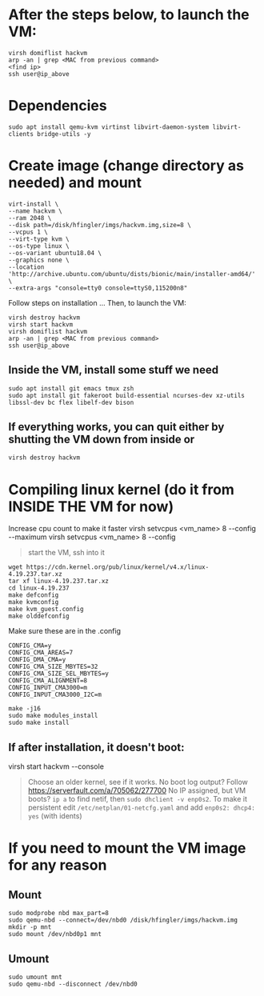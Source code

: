 # After the steps below, to launch the VM:

```
virsh domiflist hackvm
arp -an | grep <MAC from previous command>
<find ip>
ssh user@ip_above
```

# Dependencies

`sudo apt install qemu-kvm virtinst libvirt-daemon-system libvirt-clients bridge-utils -y`

# Create image (change directory as needed) and mount

```
virt-install \
--name hackvm \
--ram 2048 \
--disk path=/disk/hfingler/imgs/hackvm.img,size=8 \
--vcpus 1 \
--virt-type kvm \
--os-type linux \
--os-variant ubuntu18.04 \
--graphics none \
--location 'http://archive.ubuntu.com/ubuntu/dists/bionic/main/installer-amd64/' \
--extra-args "console=tty0 console=ttyS0,115200n8"
```

Follow steps on installation ...
Then, to launch the VM:

```
virsh destroy hackvm
virsh start hackvm
virsh domiflist hackvm
arp -an | grep <MAC from previous command>
ssh user@ip_above
```

## Inside the VM, install some stuff we need
```
sudo apt install git emacs tmux zsh
sudo apt install git fakeroot build-essential ncurses-dev xz-utils libssl-dev bc flex libelf-dev bison
```

## If everything works, you can quit either by shutting the VM down from inside or 
`virsh destroy hackvm`


# Compiling linux kernel (do it from INSIDE THE VM for now)

Increase cpu count to make it faster
virsh setvcpus <vm_name> 8 --config --maximum
virsh setvcpus <vm_name> 8 --config

> start the VM, ssh into it
```
wget https://cdn.kernel.org/pub/linux/kernel/v4.x/linux-4.19.237.tar.xz
tar xf linux-4.19.237.tar.xz
cd linux-4.19.237
make defconfig
make kvmconfig
make kvm_guest.config
make olddefconfig
```

Make sure these are in the .config
```
CONFIG_CMA=y
CONFIG_CMA_AREAS=7
CONFIG_DMA_CMA=y
CONFIG_CMA_SIZE_MBYTES=32
CONFIG_CMA_SIZE_SEL_MBYTES=y
CONFIG_CMA_ALIGNMENT=8
CONFIG_INPUT_CMA3000=m
CONFIG_INPUT_CMA3000_I2C=m
```

```
make -j16
sudo make modules_install
sudo make install
```

## If after installation, it doesn't boot:

virsh start hackvm --console

>Choose an older kernel, see if it works.
>No boot log output? Follow https://serverfault.com/a/705062/277700
>No IP assigned, but VM boots? `ip a` to find netif, then `sudo dhclient -v enp0s2`. To make it persistent edit `/etc/netplan/01-netcfg.yaml` and add `enp0s2: dhcp4: yes` (with idents)


# If you need to mount the VM image for any reason

## Mount
```
sudo modprobe nbd max_part=8
sudo qemu-nbd --connect=/dev/nbd0 /disk/hfingler/imgs/hackvm.img
mkdir -p mnt
sudo mount /dev/nbd0p1 mnt
```

## Umount
```
sudo umount mnt
sudo qemu-nbd --disconnect /dev/nbd0
```
